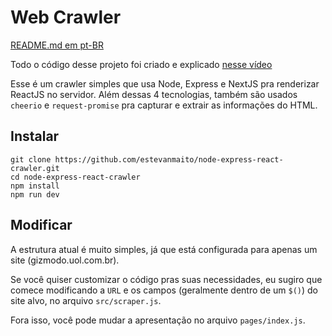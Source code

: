 # Web Crawler

[README.md em pt-BR](README-pt_BR.md)

Todo o código desse projeto foi criado e explicado [nesse vídeo](https://youtube.com/estevanmaito)

Esse é um crawler simples que usa Node, Express e NextJS pra renderizar ReactJS no servidor. Além dessas 4 tecnologias, também são usados `cheerio` e `request-promise` pra capturar e extrair as informações do HTML.

## Instalar

```
git clone https://github.com/estevanmaito/node-express-react-crawler.git
cd node-express-react-crawler
npm install
npm run dev
```

## Modificar

A estrutura atual é muito simples, já que está configurada para apenas um site (gizmodo.uol.com.br).

Se você quiser customizar o código pras suas necessidades, eu sugiro que comece modificando a `URL` e os campos (geralmente dentro de um `$()`) do site alvo, no arquivo `src/scraper.js`.

Fora isso, você pode mudar a apresentação no arquivo `pages/index.js`.